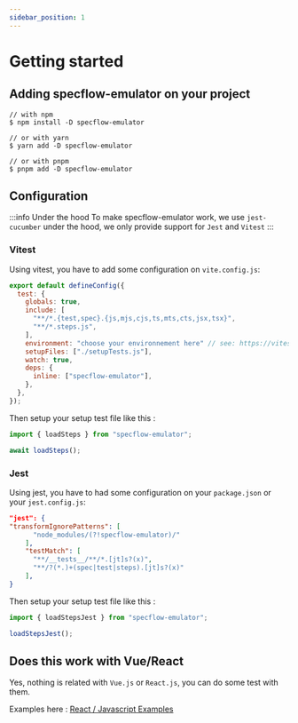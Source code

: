 ```yaml
---
sidebar_position: 1
---
```


# Getting started

## Adding specflow-emulator on your project

```shell
// with npm
$ npm install -D specflow-emulator

// or with yarn
$ yarn add -D specflow-emulator

// or with pnpm
$ pnpm add -D specflow-emulator
```

## Configuration

:::info  Under the hood
To make specflow-emulator work, we use `jest-cucumber` under the hood, we only provide support for `Jest` and `Vitest`
:::

### Vitest

Using vitest, you have to add some configuration on `vite.config.js`:

```javascript
export default defineConfig({
  test: {
    globals: true,
    include: [
      "**/*.{test,spec}.{js,mjs,cjs,ts,mts,cts,jsx,tsx}",
      "**/*.steps.js",
    ],
    environment: "choose your environnement here" // see: https://vitest.dev/guide/environment.html,
    setupFiles: ["./setupTests.js"],
    watch: true,
    deps: {
      inline: ["specflow-emulator"],
    },
  },
});
```

Then setup your setup test file like this :

```javascript
import { loadSteps } from "specflow-emulator";

await loadSteps();
```

### Jest

Using jest, you have to had some configuration on your `package.json` or your `jest.config.js`:

```json
"jest": {
"transformIgnorePatterns": [
      "node_modules/(?!specflow-emulator)/"
    ],
    "testMatch": [
      "**/__tests__/**/*.[jt]s?(x)",
      "**/?(*.)+(spec|test|steps).[jt]s?(x)"
    ],
}
```

Then setup your setup test file like this :

```javascript
import { loadStepsJest } from "specflow-emulator";

loadStepsJest();
```

## Does this work with Vue/React

Yes, nothing is related with `Vue.js` or `React.js`, you can do some test with them.

Examples here : [React / Javascript Examples](https://github.com/CroquetMickael/specflow-emulator/tree/main/examples)
